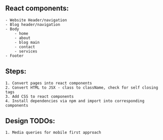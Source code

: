 ## React components:
    - Website Header/navigation
    - Blog header/navigation
    - Body
        - home
        - about
        - blog main
        - contact
        - services
    - Footer

## Steps:

    1. Convert pages into react components
    2. Convert HTML to JSX - class to className, check for self closing tags
    3. Add CSS to react components
    4. Install dependencies via npm and import into corresponding components

## Design TODOs:
    1. Media queries for mobile first approach